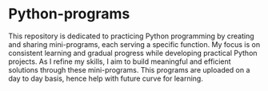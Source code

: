 # Python-programs
This repository is dedicated to practicing Python programming by creating and sharing mini-programs, each serving a specific function. My focus is on consistent learning and gradual progress while developing practical Python projects. As I refine my skills, I aim to build meaningful and efficient solutions through these mini-programs.
This programs are uploaded on a day to day basis, hence help with future curve for learning.
